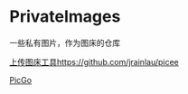 # PrivateImages

一些私有图片，作为图床的仓库

[上传图床工具https://github.com/jrainlau/picee](https://github.com/jrainlau/picee)

[PicGo](https://github.com/Molunerfinn/PicGo)
